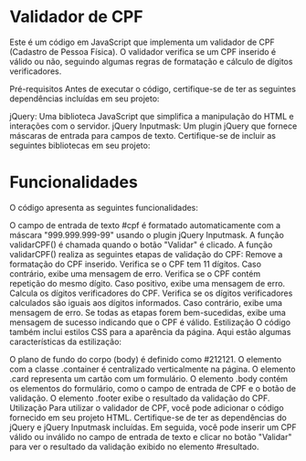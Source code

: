 
# Validador de CPF
Este é um código em JavaScript que implementa um validador de CPF (Cadastro de Pessoa Física). O validador verifica se um CPF inserido é válido ou não, seguindo algumas regras de formatação e cálculo de dígitos verificadores.

Pré-requisitos
Antes de executar o código, certifique-se de ter as seguintes dependências incluídas em seu projeto:

jQuery: Uma biblioteca JavaScript que simplifica a manipulação do HTML e interações com o servidor.
jQuery Inputmask: Um plugin jQuery que fornece máscaras de entrada para campos de texto.
Certifique-se de incluir as seguintes bibliotecas em seu projeto:


<script src="https://cdnjs.cloudflare.com/ajax/libs/jquery/3.3.1/jquery.min.js"></script>
<script src="https://cdnjs.cloudflare.com/ajax/libs/jquery.inputmask/3.3.4/jquery.inputmask.bundle.min.js"></script>
# Funcionalidades
O código apresenta as seguintes funcionalidades:

O campo de entrada de texto #cpf é formatado automaticamente com a máscara "999.999.999-99" usando o plugin jQuery Inputmask.
A função validarCPF() é chamada quando o botão "Validar" é clicado.
A função validarCPF() realiza as seguintes etapas de validação do CPF:
Remove a formatação do CPF inserido.
Verifica se o CPF tem 11 dígitos. Caso contrário, exibe uma mensagem de erro.
Verifica se o CPF contém repetição do mesmo dígito. Caso positivo, exibe uma mensagem de erro.
Calcula os dígitos verificadores do CPF.
Verifica se os dígitos verificadores calculados são iguais aos dígitos informados. Caso contrário, exibe uma mensagem de erro.
Se todas as etapas forem bem-sucedidas, exibe uma mensagem de sucesso indicando que o CPF é válido.
Estilização
O código também inclui estilos CSS para a aparência da página. Aqui estão algumas características da estilização:

O plano de fundo do corpo (body) é definido como #212121.
O elemento com a classe .container é centralizado verticalmente na página.
O elemento .card representa um cartão com um formulário.
O elemento .body contém os elementos do formulário, como o campo de entrada de CPF e o botão de validação.
O elemento .footer exibe o resultado da validação do CPF.
Utilização
Para utilizar o validador de CPF, você pode adicionar o código fornecido em seu projeto HTML. Certifique-se de ter as dependências do jQuery e jQuery Inputmask incluídas. Em seguida, você pode inserir um CPF válido ou inválido no campo de entrada de texto e clicar no botão "Validar" para ver o resultado da validação exibido no elemento #resultado.
